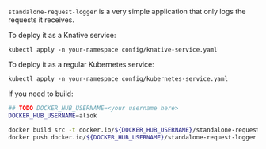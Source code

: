 `standalone-request-logger` is a very simple application that only logs the requests it receives.

To deploy it as a Knative service:

```
kubectl apply -n your-namespace config/knative-service.yaml
```

To deploy it as a regular Kubernetes service:

```
kubectl apply -n your-namespace config/kubernetes-service.yaml
```

If you need to build:

```bash
## TODO DOCKER_HUB_USERNAME=<your username here>
DOCKER_HUB_USERNAME=aliok

docker build src -t docker.io/${DOCKER_HUB_USERNAME}/standalone-request-logger
docker push docker.io/${DOCKER_HUB_USERNAME}/standalone-request-logger
```
